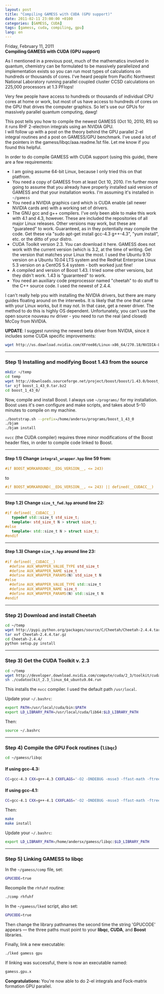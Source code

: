```yaml
---
layout: post
title: "Compiling GAMESS with CUDA (GPU support)"
date: 2011-02-11 23:00:00 +0100
categories: [GAMESS, CUDA]
tags: [gamess, cuda, compiling, gpu]
lang: en
---
```


Friday, February 11, 2011  
**Compiling GAMESS with CUDA (GPU support)**

As I mentioned in a previous post, much of the mathematics involved in quantum, chemistry can be formulated to be massively parallelized and implementation exists so you can run most types of calculations on hundreds or thousands of cores. I've heard people from Pacific Northwest National Laboratory running parallel coupled cluster CCSD calculations on 225,000 processors at 1.3 PFlops!

Very few people have access to hundreds or thousands of individual CPU cores at home or work, but most of us have access to hundreds of cores on the GPU that drives the computer graphics. So let's use our GPUs for massively parallel quantum computing, dawg!

This post tells you how to compile the newest GAMESS (Oct 10, 2010, R1) so it runs RHF 2-electron integrals using an NVIDIA GPU.  
I will follow up with a post on the theory behind the GPU parallel 2-el integral routines and a post on GAMESS/GPU benchmark. I've used a lot of the pointers in the gamess/libqc/aaa.readme.1st file. Let me know if you found this helpful.

In order to do compile GAMESS with CUDA support (using this guide), there are a few requirements:

- I am going assume 64-bit Linux, because I only tried this on that platfrom.
- You need a copy of GAMESS from at least Oct 10, 2010. I'm further more going to assume that you already have properly installed said version of GAMESS and that your installation works. I'm assuming it's installed in  `~/gamess`
- You need a NVIDIA graphics card which is CUDA enable (all newer NVIDIA cards are) with a working set of drivers.
- The GNU gcc and g++ compilers. I've only been able to make this work with 4.1 and 4.3, however. These are included the repositories of all major Linux releases. Other versions may work, but these are "guarateed" to work. Guaranteed, as in they potentially may compile the code. Get these via "sudo apt-get install gcc-4.3 g++-4.3", "yum install", etc. or the ditto of your distro.
- CUDA Toolkit version 2.3. You can download it here. GAMESS does not work with the current version (which is 3.2, at the time of writing. Get the version that matches your Linux the most. I used the Ubuntu 9.10 version on a Ubuntu 10.04 LTS system and the RedHat Enterprise Linux 5.3 version on a CentOS 5.4 system - both worked just fine!
- A compiled and version of Boost 1.43. I tried some other versions, but they didn't work. 1.43 is "guaranteed" to work.
- You need an auxiliary code preprocessor named "cheetah" to do stuff to the C++ source code. I used the newest of 2.4.4.

I can't really help you with installing the NVIDIA drivers, but there are many guides floating around on the interwebs. It is likely that the one that came with your Linux works, but it may not. In that case, get a newer driver. The method to do this is highly OS dependent. Unfortunately, you can't use the open source nouveau nv driver - you need to run the real (and closed) McCoy from NVIDIA.

**UPDATE**: I suggest running the newest beta driver from NVIDIA, since it includes some CUDA specific improvements:

```bash
wget http://us.download.nvidia.com/XFree86/Linux-x86_64/270.18/NVIDIA-Linux-x86_64-270.18.run
```

---

### Step 1) Installing and modifying Boost 1.43 from the source

```bash
mkdir ~/temp
cd temp
wget http://downloads.sourceforge.net/project/boost/boost/1.43.0/boost_1_43_0.tar.bz2
tar xjf boost_1_43_0.tar.bz2
cd boost_1_43_0/
```

Now, compile and install Boost. I always use `~/programs/` for my installation. Boost uses it's own configure and make scripts, and takes about 5–10 minutes to compile on my machine.

```bash
./bootstrap.sh --prefix=/home/andersx/programs/boost_1_43_0
./bjam
./bjam install 
```

`nvcc` (the CUDA compiler) requires three minor modifications of the Boost header files, in order to compile code linked to Boost.

---

#### Step 1.1) Change `integral_wrapper.hpp` line 59 from:

```cpp
#if BOOST_WORKAROUND(__EDG_VERSION__, <= 243)
```

to

```cpp
#if BOOST_WORKAROUND(__EDG_VERSION__, <= 243) || defined(__CUDACC__)
```

---

#### Step 1.2) Change `size_t_fwd.hpp` around line 22:

```cpp
#if defined(__CUDACC__)
   typedef std::size_t std_size_t;
   template< std_size_t N > struct size_t;
#else
   template< std::size_t N > struct size_t;
#endif
```

---

#### Step 1.3) Change `size_t.hpp` around line 23:

```cpp
#if defined(__CUDACC__)
  #define AUX_WRAPPER_VALUE_TYPE std_size_t  
  #define AUX_WRAPPER_NAME size_t    
  #define AUX_WRAPPER_PARAMS(N) std_size_t N 
#else  
  #define AUX_WRAPPER_VALUE_TYPE std::size_t    
  #define AUX_WRAPPER_NAME size_t    
  #define AUX_WRAPPER_PARAMS(N) std::size_t N 
#endif
```

---

### Step 2) Download and install Cheetah

```bash
cd ~/temp
wget http://pypi.python.org/packages/source/C/Cheetah/Cheetah-2.4.4.tar.gz
tar xvf Cheetah-2.4.4.tar.gz
cd Cheetah-2.4.4/
python setup.py install
```

---

### Step 3) Get the CUDA Toolkit v. 2.3

```bash
cd ~/temp
wget http://developer.download.nvidia.com/compute/cuda/2_3/toolkit/cudatoolkit_2.3_linux_64_ubuntu9.04.run
sh ./cudatoolkit_2.3_linux_64_ubuntu9.04.run
```

This installs the `nvcc` compiler. I used the default path `/usr/local`.

Update your `~/.bashrc`:

```bash
export PATH=/usr/local/cuda/bin:$PATH
export LD_LIBRARY_PATH=/usr/local/cuda/lib64:$LD_LIBRARY_PATH
```

Then:

```bash
source ~/.bashrc
```

---

### Step 4) Compile the GPU Fock routines (`libqc`)

```bash
cd ~/gamess/libqc
```

#### If using gcc-4.3:

```bash
CC=gcc-4.3 CXX=g++-4.3 CXXFLAGS='-O2 -DNDEBUG -msse3 -ffast-math -ftree-vectorize -mtune=native' ./configure --with-gamess --with-integer8 --with-boost=/home/andersx/programs/boost_1_43_0 --prefix=/home/andersx/gamess/libqc
```

#### If using gcc-4.1:

```bash
CC=gcc-4.1 CXX=g++-4.1 CXXFLAGS='-O2 -DNDEBUG -msse3 -ffast-math -ftree-vectorize' ./configure --with-gamess --with-integer8 --with-boost=/home/andersx/programs/boost_1_43_0 --prefix=/home/andersx/gamess/libqc
```

Then:

```bash
make
make install
```

Update your `~/.bashrc`:

```bash
export LD_LIBRARY_PATH=/home/andersx/gamess/libqc:$LD_LIBRARY_PATH
```

---

### Step 5) Linking GAMESS to libqc

In the `~/gamess/comp` file, set:

```bash
GPUCODE=true 
```

Recompile the `rhfuhf` routine:

```bash
./comp rhfuhf
```

In the `~/gamess/lked` script, also set:

```bash
GPUCODE=true
```

Then change the library pathnames the second time the string 'GPUCODE' appears — the three paths must point to your **libqc**, **CUDA**, and **Boost** libraries.

Finally, link a new executable:

```bash
./lked gamess gpu
```

If linking was successful, there is now an executable named:

```bash
gamess.gpu.x
```

**Congratulations:** You're now able to do 2-el integrals and Fock-matrix formation GPU parallel.
